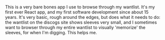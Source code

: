 This is a very bare bones app I use to browse through my wantlist. It's my first ever React app, and my first software development since about 15 years. It's very basic, rough around the edges, but does what it needs to do: the wantlist on the discogs site shows sleeves very small, and I sometimes want to browser through my entire wantlist to visually 'memorize' the sleeves, for when I'm digging. This helps me.